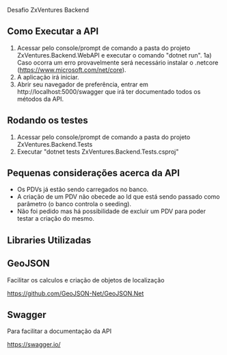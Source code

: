 Desafio ZxVentures Backend

## Como Executar a API

1) Acessar pelo console/prompt de comando a pasta do projeto ZxVentures.Backend.WebAPI e executar o comando "dotnet run".
1a) Caso ocorra um erro provavelmente será necessário instalar o .netcore (https://www.microsoft.com/net/core).
2) A aplicação irá iniciar.
3) Abrir seu navegador de preferência, entrar em http://localhost:5000/swagger que irá ter documentado todos os métodos da API.

## Rodando os testes

1) Acessar pelo console/prompt de comando a pasta do projeto ZxVentures.Backend.Tests
2) Executar "dotnet tests ZxVentures.Backend.Tests.csproj"

## Pequenas considerações acerca da API

- Os PDVs já estão sendo carregados no banco.
- A criação de um PDV não obecede ao Id que está sendo passado como parâmetro (o banco controla o seeding).
- Não foi pedido mas há possibilidade de excluir um PDV para poder testar a criação do mesmo.

## Libraries Utilizadas

## GeoJSON

Facilitar os calculos e criação de objetos de localização

https://github.com/GeoJSON-Net/GeoJSON.Net

## Swagger

Para facilitar a documentação da API

https://swagger.io/
